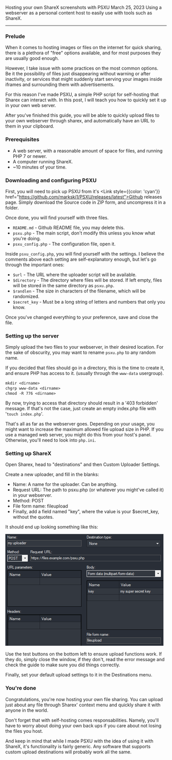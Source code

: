 Hosting your own ShareX screenshots with PSXU
March 25, 2023
Using a webserver as a personal content host to easily use with tools such as ShareX.

---

### Prelude

When it comes to hosting images or files on the internet for quick sharing, there is a plethora of "free" options available, and for most purposes they are usually good enough.

However, I take issue with some practices on the most common options.<br/>
Be it the possibility of files just disappearing without warning or after inactivity, or services that might suddenly start serving your images inside iframes and surrounding them with advertisements.

For this reason I've made PSXU, a simple PHP script for self-hosting that Sharex can interact with. In this post, I will teach you how to quickly set it up in your own web server.

After you've finished this guide, you will be able to quickly upload files to your own webserver through sharex, and automatically have an URL to them in your clipboard.

### Prerequisites

- A web server, with a reasonable amount of space for files, and running PHP 7 or newer.
- A computer running ShareX.
- ~10 minutes of your time.


### Downloading and configuring PSXU
First, you will need to pick up PSXU from it's <Link style={{color: 'cyan'}} href="https://github.com/markski1/PSXU/releases/latest">Github releases page</Link>. Simply download the Source code in ZIP form, and uncompress it in a folder.

Once done, you will find yourself with three files.

- `README.md` - Github README file, you may delete this.
- `psxu.php` - The main script, don't modify this unless you know what you're doing.
- `psxu_config.php` - The configuration file, open it.

Inside `psxu_config.php`, you will find yourself with the settings. I believe the comments above each setting are self-explanatory enough, but let's go through the important ones:

- `$url` - The URL where the uploader script will be available.
- `$directory` - The directory where files will be stored. If left empty, files will be stored in the same directory as `psxu.php`.
- `$randlen` - The size in characters of the filename, which will be randomized.
- `$secret_key` - Must be a long string of letters and numbers that only you know.

Once you've changed everything to your preference, save and close the file.


### Setting up the server
Simply upload the two files to your webserver, in their desired location. For the sake of obscurity, you may want to rename `psxu.php` to any random name.

If you decided that files should go in a directory, this is the time to create it, and ensure PHP has access to it. (usually through the `www-data` usergroup).

```
mkdir <dirname>
chgrp www-data <dirname>
chmod -R 776 <dirname>
```

By now, trying to access that directory should result in a '403 forbidden' message. If that's not the case, just create an empty index.php file with '`touch index.php`'.

That's all as far as the webserver goes. Depending on your usage, you might want to increase the maximum allowed file upload size in PHP. If you use a managed web server, you might do this from your host's panel. Otherwise, you'll need to look into `php.ini`.

### Setting up ShareX

Open Sharex, head to "destinations" and then Custom Uploader Settings.

Create a new uploader, and fill in the blanks:

- Name: A name for the uploader. Can be anything.
- Request URL: The path to psxu.php (or whatever you might've called it) in your webserver.
- Method: POST
- File form name: fileupload
- Finally, add a field named "key", where the value is your $secret_key, without the quotes.

It should end up looking something like this:

![Screenshot displaying the correct settings in ShareX](/images/blog/psxu/sharex1.png)

Use the test buttons on the bottom left to ensure upload functions work. If they do, simply close the window, if they don't, read the error message and check the guide to make sure you did things correctly.

Finally, set your default upload settings to it in the Destinations menu.

### You're done
Congratulations, you're now hosting your own file sharing. You can upload just about any file through Sharex' context menu and quickly share it with anyone in the world.

Don't forget that with self-hosting comes responsabilities. Namely, you'll have to worry about doing your own back ups if you care about not losing the files you host.

And keep in mind that while I made PSXU with the idea of using it with ShareX, it's functionality is fairly generic. Any software that supports custom upload destinations will probably work all the same.
